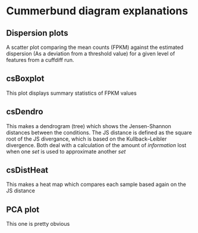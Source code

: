 # Cummerbund diagram explanations 

## Dispersion plots
A scatter plot comparing the mean counts (FPKM) against the estimated dispersion (As a deviation from a threshold value) for a given level of
features from a cuffdiff run.

## csBoxplot
This plot displays summary statistics of FPKM values

## csDendro
This makes a dendrogram (tree) which shows the Jensen-Shannon distances between the conditions. The JS distance is defined as the square root of the JS divergance, which is based on the Kullback–Leibler divergence. Both deal with a calculation of the amount of *information* lost when one *set* is used to approximate another *set*

## csDistHeat
This makes a heat map which compares each sample based again on the JS distance

## PCA plot
This one is pretty obvious
